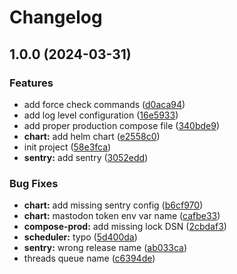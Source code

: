 # Changelog

## 1.0.0 (2024-03-31)


### Features

* add force check commands ([d0aca94](https://github.com/rivals-space/threads-tracker/commit/d0aca94df042ccfc9748e540564d3f5b4cce1890))
* add log level configuration ([16e5933](https://github.com/rivals-space/threads-tracker/commit/16e5933d260d8b3cd79a26edd29dc0ccc2b48b83))
* add proper production compose file ([340bde9](https://github.com/rivals-space/threads-tracker/commit/340bde90011b36bf244e6451563c6eb03d012b1d))
* **chart:** add helm chart ([e2558c0](https://github.com/rivals-space/threads-tracker/commit/e2558c0b6c74165b7d7d7a220fc0b188f7c46c43))
* init project ([58e3fca](https://github.com/rivals-space/threads-tracker/commit/58e3fca83fc9be59d67bee2ea168f5392383ad9a))
* **sentry:** add sentry ([3052edd](https://github.com/rivals-space/threads-tracker/commit/3052edd65ba5043fe8503bbf4821f3f47602c7ab))


### Bug Fixes

* **chart:** add missing sentry config ([b6cf970](https://github.com/rivals-space/threads-tracker/commit/b6cf97050862c21f519728f8735476a020a72705))
* **chart:** mastodon token env var name ([cafbe33](https://github.com/rivals-space/threads-tracker/commit/cafbe33fefb0b4d340d476fb42de432d3b516574))
* **compose-prod:** add missing lock DSN ([2cbdaf3](https://github.com/rivals-space/threads-tracker/commit/2cbdaf3e29ba2dbeb87fbdf7455def7b615deae8))
* **scheduler:** typo ([5d400da](https://github.com/rivals-space/threads-tracker/commit/5d400da56ff6ddf0657e02ea4cf127317da72809))
* **sentry:** wrong release name ([ab033ca](https://github.com/rivals-space/threads-tracker/commit/ab033ca29d95f8653b156e82e17513ba3a221e1b))
* threads queue name ([c6394de](https://github.com/rivals-space/threads-tracker/commit/c6394de4d9f28b5f2ca954cd39d2c97fd62c8866))
